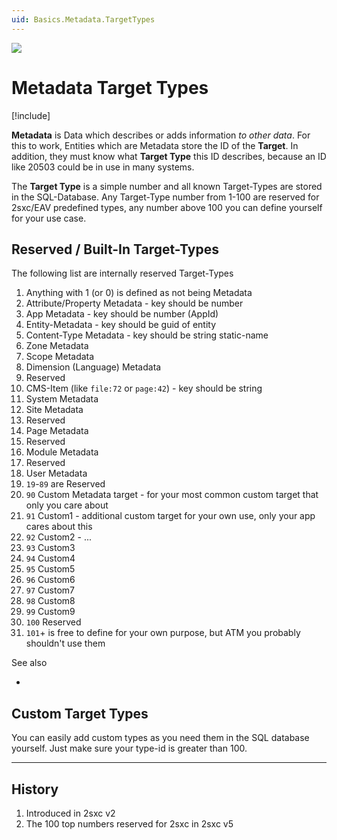 ```yaml
---
uid: Basics.Metadata.TargetTypes
---
```


<img src="~/assets/features/metadata.svg" class="feature">

# Metadata Target Types

[!include[](~/pages/basics/stack/_shared-float-summary.md)]
<style>.context-box-summary .data-all { visibility: visible; } </style>

**Metadata** is Data which describes or adds information _to other data_. For this to work, Entities which are Metadata store the ID of the **Target**. In addition, they must know what **Target Type** this ID describes, because an ID like 20503 could be in use in many systems. 

The **Target Type** is a simple number and all known Target-Types are stored in the SQL-Database. Any Target-Type number from 1-100 are reserved for 2sxc/EAV predefined types, any number above 100 you can define yourself for your use case. 

## Reserved / Built-In Target-Types

The following list are internally reserved Target-Types

1. Anything with 1 (or 0) is defined as not being Metadata
2. Attribute/Property Metadata - key should be number
3. App Metadata - key should be number (AppId)
4. Entity-Metadata - key should be guid of entity
5. Content-Type Metadata - key should be string static-name
6. Zone Metadata
7. Scope Metadata
8. Dimension (Language) Metadata
9. Reserved
10. CMS-Item (like `file:72` or `page:42`) - key should be string
11. System Metadata
12. Site Metadata
13. Reserved
14. Page Metadata
15. Reserved
16. Module Metadata
17. Reserved
18. User Metadata
19. `19`-`89` are Reserved
90. `90` Custom Metadata target - for your most common custom target that only you care about
91. `91` Custom1 - additional custom target for your own use, only your app cares about this
92. `92` Custom2 - ...
93. `93` Custom3
94. `94` Custom4
95. `95` Custom5
96. `96` Custom6
97. `97` Custom7
98. `98` Custom8
99. `99` Custom9
100. `100` Reserved
101. `101`+ is free to define for your own purpose, but ATM you probably shouldn't use them

See also

* [](xref:ToSic.Eav.Metadata.TargetTypes)

## Custom Target Types

You can easily add custom types as you need them in the SQL database yourself. 
Just make sure your type-id is greater than 100.

---

## History

1. Introduced in 2sxc v2
1. The 100 top numbers reserved for 2sxc in 2sxc v5
